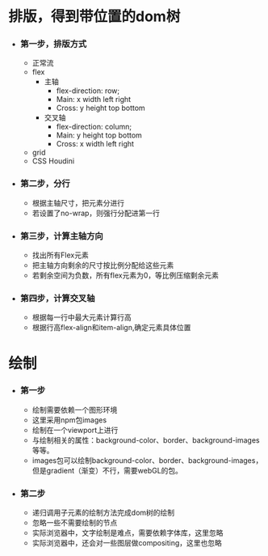 # 排版，得到带位置的dom树
- ### 第一步，排版方式
  - 正常流
  - flex
    - 主轴
      - flex-direction: row;
      - Main: x width left right
      - Cross: y height top bottom
    - 交叉轴
      - flex-direction: column;
      - Main: y height top bottom
      - Cross: x width left right
  - grid
  - CSS Houdini

- ### 第二步，分行
  - 根据主轴尺寸，把元素分进行
  - 若设置了no-wrap，则强行分配进第一行

- ### 第三步，计算主轴方向
  - 找出所有Flex元素
  - 把主轴方向剩余的尺寸按比例分配给这些元素
  - 若剩余空间为负数，所有flex元素为0，等比例压缩剩余元素

- ### 第四步，计算交叉轴
  - 根据每一行中最大元素计算行高
  - 根据行高flex-align和item-align,确定元素具体位置


# 绘制
- ### 第一步
  - 绘制需要依赖一个图形环境
  - 这里采用npm包images
  - 绘制在一个viewport上进行
  - 与绘制相关的属性：background-color、border、background-images等等。
  - images包可以绘制background-color、border、background-images，但是gradient（渐变）不行，需要webGL的包。

- ### 第二步
  - 递归调用子元素的绘制方法完成dom树的绘制
  - 忽略一些不需要绘制的节点
  - 实际浏览器中，文字绘制是难点，需要依赖字体库，这里忽略
  - 实际浏览器中，还会对一些图层做compositing，这里也忽略